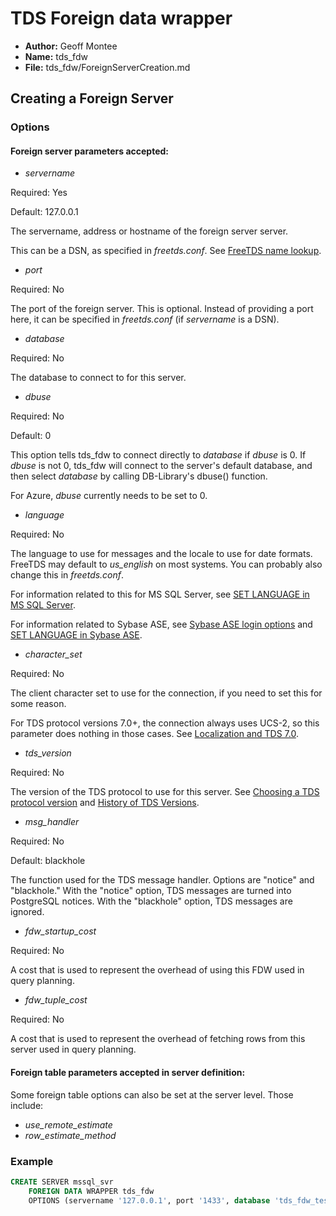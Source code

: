 # TDS Foreign data wrapper

* **Author:** Geoff Montee
* **Name:** tds_fdw
* **File:** tds_fdw/ForeignServerCreation.md

## Creating a Foreign Server

### Options

#### Foreign server parameters accepted:

* *servername*  
  
Required: Yes  
  
Default: 127.0.0.1  
  
The servername, address or hostname of the foreign server server.  
  
This can be a DSN, as specified in *freetds.conf*. See [FreeTDS name lookup](http://www.freetds.org/userguide/name.lookup.htm).
				
* *port*  
  
Required: No  
  
The port of the foreign server. This is optional. Instead of providing a port
here, it can be specified in *freetds.conf* (if *servername* is a DSN).

* *database*  
  
Required: No  
  
The database to connect to for this server.

* *dbuse*

Required: No

Default: 0

This option tells tds_fdw to connect directly to *database* if *dbuse* is 0.
If *dbuse* is not 0, tds_fdw will connect to the server's default database, and
then select *database* by calling DB-Library's dbuse() function.

For Azure, *dbuse* currently needs to be set to 0.
				
* *language*  
  
Required: No  
  
The language to use for messages and the locale to use for date formats.
FreeTDS may default to *us_english* on most systems. You can probably also change
this in *freetds.conf*.  
  
For information related to this for MS SQL Server, see [SET LANGUAGE in MS SQL Server](http://technet.microsoft.com/en-us/library/ms174398.aspx).  
  
For information related to Sybase ASE, see [Sybase ASE login options](http://infocenter.sybase.com/help/topic/com.sybase.infocenter.dc32300.1570/html/sqlug/X68290.htm)
and [SET LANGUAGE in Sybase ASE](http://infocenter.sybase.com/help/topic/com.sybase.infocenter.dc36272.1572/html/commands/X64136.htm).
				
* *character_set*  
  
Required: No  
  
The client character set to use for the connection, if you need to set this
for some reason.  
  
For TDS protocol versions 7.0+, the connection always uses UCS-2, so
this parameter does nothing in those cases. See [Localization and TDS 7.0](http://www.freetds.org/userguide/localization.htm).		

* *tds_version*  
  
Required: No  
  
The version of the TDS protocol to use for this server. See [Choosing a TDS protocol version](http://www.freetds.org/userguide/choosingtdsprotocol.htm) and [History of TDS Versions](http://www.freetds.org/userguide/tdshistory.htm).

* *msg_handler*  
  
Required: No  

Default: blackhole
  
The function used for the TDS message handler. Options are "notice" and "blackhole." With the "notice" option, TDS messages are turned into PostgreSQL notices. With the "blackhole" option, TDS messages are ignored.

* *fdw_startup_cost*

Required: No

A cost that is used to represent the overhead of using this FDW used in query planning.

* *fdw_tuple_cost*

Required: No

A cost that is used to represent the overhead of fetching rows from this server used in query planning.

#### Foreign table parameters accepted in server definition:

Some foreign table options can also be set at the server level. Those include:

* *use_remote_estimate*
* *row_estimate_method*

### Example
			
```SQL			
CREATE SERVER mssql_svr
	FOREIGN DATA WRAPPER tds_fdw
	OPTIONS (servername '127.0.0.1', port '1433', database 'tds_fdw_test', tds_version '7.1');
```